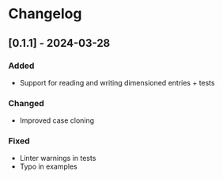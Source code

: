 # Changelog

## [0.1.1] - 2024-03-28
### Added
- Support for reading and writing dimensioned entries + tests

### Changed
- Improved case cloning

### Fixed
- Linter warnings in tests
- Typo in examples
